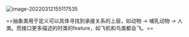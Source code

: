 ![image-20220312155117535](E:\学习笔记\typora\img\image-20220312155117535.png)

==抽象类用于定义可以具体寻找到承接关系的上层，如动物 -> 哺乳动物 -> 人类。而接口更多描述的时类的feature，如飞机和鸟类都会飞。==

